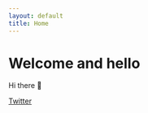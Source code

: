 ```yaml
---
layout: default
title: Home
---
```


# Welcome and hello

Hi there 👋 
  
[Twitter](https://twitter.com/gehgerritsen)
